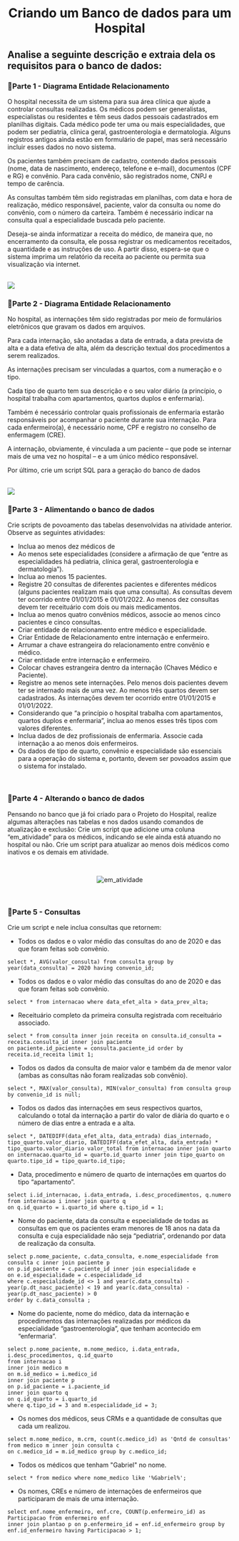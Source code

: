 <h1 align='center'>Criando um Banco de dados para um Hospital</h1>

<h2>Analise a seguinte descrição e extraia dela os requisitos para o banco de dados:</h2>

<h3>🔹Parte 1 - Diagrama Entidade Relacionamento</h3>
<p>
O hospital necessita de um sistema para sua área clínica que ajude a controlar consultas realizadas. Os médicos podem ser generalistas, especialistas ou residentes e têm seus dados pessoais cadastrados em planilhas digitais. Cada médico pode ter uma ou mais especialidades, que podem ser pediatria, clínica geral, gastroenterologia e dermatologia. Alguns registros antigos ainda estão em formulário de papel, mas será necessário incluir esses dados no novo sistema.

Os pacientes também precisam de cadastro, contendo dados pessoais (nome, data de nascimento, endereço, telefone e e-mail), documentos (CPF e RG) e convênio. Para cada convênio, são registrados nome, CNPJ e tempo de carência.

As consultas também têm sido registradas em planilhas, com data e hora de realização, médico responsável, paciente, valor da consulta ou nome do convênio, com o número da carteira. Também é necessário indicar na consulta qual a especialidade buscada pelo paciente.

Deseja-se ainda informatizar a receita do médico, de maneira que, no encerramento da consulta, ele possa registrar os medicamentos receitados, a quantidade e as instruções de uso. A partir disso, espera-se que o sistema imprima um relatório da receita ao paciente ou permita sua visualização via internet.
</p>
<br>
<img align='center' src='DiagramaER-pt1.png'/>
<br>
<h3>🔹Parte 2 - Diagrama Entidade Relacionamento</h3>
<p>
No hospital, as internações têm sido registradas por meio de formulários eletrônicos que gravam os dados em arquivos. 

Para cada internação, são anotadas a data de entrada, a data prevista de alta e a data efetiva de alta, além da descrição textual dos procedimentos a serem realizados. 

As internações precisam ser vinculadas a quartos, com a numeração e o tipo. 

Cada tipo de quarto tem sua descrição e o seu valor diário (a princípio, o hospital trabalha com apartamentos, quartos duplos e enfermaria).

Também é necessário controlar quais profissionais de enfermaria estarão responsáveis por acompanhar o paciente durante sua internação. Para cada enfermeiro(a), é necessário nome, CPF e registro no conselho de enfermagem (CRE).

A internação, obviamente, é vinculada a um paciente – que pode se internar mais de uma vez no hospital – e a um único médico responsável.

Por último, crie um script SQL para a geração do banco de dados
</p>
<br>
<img align='center' src='DiagramaER-pt2.png'/>
<br>
<h3>🔹Parte 3 - Alimentando o banco de dados</h3>
<p> Crie scripts de povoamento das tabelas desenvolvidas na atividade anterior. Observe as seguintes atividades: </p>
<ul>
<li>Inclua ao menos dez médicos de </li>
<li>Ao menos sete especialidades (considere a afirmação de que “entre as especialidades há pediatria, clínica geral, gastroenterologia e dermatologia”).</li>
<li>Inclua ao menos 15 pacientes. </li>
<li>Registre 20 consultas de diferentes pacientes e diferentes médicos (alguns pacientes realizam mais que uma consulta). As consultas devem ter ocorrido entre 01/01/2015 e 01/01/2022. Ao menos dez consultas devem ter receituário com dois ou mais medicamentos. </li>
<li>Inclua ao menos quatro convênios médicos, associe ao menos cinco pacientes e cinco consultas. </li>
<li>Criar entidade de relacionamento entre médico e especialidade.  </li>
<li>Criar Entidade de Relacionamento entre internação e enfermeiro.  </li>
<li>Arrumar a chave estrangeira do relacionamento entre convênio e médico. </li>
<li>Criar entidade entre internação e enfermeiro. </li>
<li>Colocar chaves estrangeira dentro da internação (Chaves Médico e Paciente). </li>
<li>Registre ao menos sete internações. Pelo menos dois pacientes devem ter se internado mais de uma vez. Ao menos três quartos devem ser cadastrados. As internações devem ter ocorrido entre 01/01/2015 e 01/01/2022. </li>
<li>Considerando que “a princípio o hospital trabalha com apartamentos, quartos duplos e enfermaria”, inclua ao menos esses três tipos com valores diferentes. </li>
<li>Inclua dados de dez profissionais de enfermaria. Associe cada internação a ao menos dois enfermeiros. </li>
<li>Os dados de tipo de quarto, convênio e especialidade são essenciais para a operação do sistema e, portanto, devem ser povoados assim que o sistema for instalado. </li>
</ul>
<br>
<h3>🔹Parte 4 - Alterando o banco de dados</h3>
<p>
Pensando no banco que já foi criado para o Projeto do Hospital, realize algumas alterações nas tabelas e nos dados usando comandos de atualização e exclusão:
Crie um script que adicione uma coluna “em_atividade” para os médicos, indicando se ele ainda está atuando no hospital ou não. 
Crie um script para atualizar ao menos dois médicos como inativos e os demais em atividade.
</p><br>
<div align="center">

![em_atividade](https://user-images.githubusercontent.com/110692074/203159041-5c6e9396-c2f3-4c96-b537-3ac6b2104f57.png)

</div>
<br>
<h3>🔹Parte 5 - Consultas</h3>
<p> Crie um script e nele inclua consultas que retornem: </p>

* Todos os dados e o valor médio das consultas do ano de 2020 e das que foram feitas sob convênio.

```
select *, AVG(valor_consulta) from consulta group by year(data_consulta) = 2020 having convenio_id;
```

* Todos os dados e o valor médio das consultas do ano de 2020 e das que foram feitas sob convênio.

```
select * from internacao where data_efet_alta > data_prev_alta;
```

* Receituário completo da primeira consulta registrada com receituário associado.
```
select * from consulta inner join receita on consulta.id_consulta = receita.consulta_id inner join paciente 
on paciente.id_paciente = consulta.paciente_id order by receita.id_receita limit 1;
```

* Todos os dados da consulta de maior valor e também da de menor valor (ambas as consultas não foram realizadas sob convênio).

```
select *, MAX(valor_consulta), MIN(valor_consulta) from consulta group by convenio_id is null;
```

* Todos os dados das internações em seus respectivos quartos, calculando o total da internação a partir do valor de diária do quarto e o número de dias entre a entrada e a alta.

```
select *, DATEDIFF(data_efet_alta, data_entrada) dias_internado, tipo_quarto.valor_diario, DATEDIFF(data_efet_alta, data_entrada) * tipo_quarto.valor_diario valor_total from internacao inner join quarto on internacao.quarto_id = quarto.id_quarto inner join tipo_quarto on quarto.tipo_id = tipo_quarto.id_tipo;
```

* Data, procedimento e número de quarto de internações em quartos do tipo “apartamento”.

```
select i.id_internacao, i.data_entrada, i.desc_procedimentos, q.numero from internacao i inner join quarto q 
on q.id_quarto = i.quarto_id where q.tipo_id = 1; 
```

* Nome do paciente, data da consulta e especialidade de todas as consultas em que os pacientes eram menores de 18 anos na data da consulta e cuja especialidade não seja “pediatria”, ordenando por data de realização da consulta.

```
select p.nome_paciente, c.data_consulta, e.nome_especialidade from consulta c inner join paciente p 
on p.id_paciente = c.paciente_id inner join especialidade e 
on e.id_especialidade = c.especialidade_id 
where c.especialidade_id <> 1 and year(c.data_consulta) - year(p.dt_nasc_paciente) < 19 and year(c.data_consulta) - year(p.dt_nasc_paciente) > 0 
order by c.data_consulta ;
```

* Nome do paciente, nome do médico, data da internação e procedimentos das internações realizadas por médicos da especialidade “gastroenterologia”, que tenham acontecido em “enfermaria”.

```
select p.nome_paciente, m.nome_medico, i.data_entrada, i.desc_procedimentos, q.id_quarto
from internacao i
inner join medico m 
on m.id_medico = i.medico_id
inner join paciente p
on p.id_paciente = i.paciente_id
inner join quarto q
on q.id_quarto = i.quarto_id
where q.tipo_id = 3 and m.especialidade_id = 3;
```

* Os nomes dos médicos, seus CRMs e a quantidade de consultas que cada um realizou.

```
select m.nome_medico, m.crm, count(c.medico_id) as 'Qntd de consultas' from medico m inner join consulta c 
on c.medico_id = m.id_medico group by c.medico_id;
```

* Todos os médicos que tenham "Gabriel" no nome.

```
select * from medico where nome_medico like '%Gabriel%';
```

* Os nomes, CREs e número de internações de enfermeiros que participaram de mais de uma internação.

```
select enf.nome_enfermeiro, enf.cre, COUNT(p.enfermeiro_id) as Participacao from enfermeiro enf
inner join plantao p on p.enfermeiro_id = enf.id_enfermeiro group by enf.id_enfermeiro having Participacao > 1;
```
